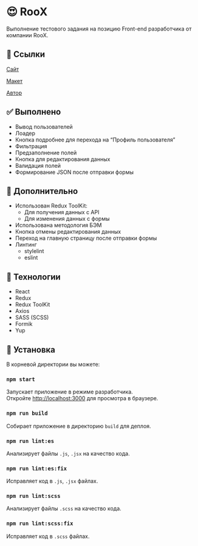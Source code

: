 
# 😍 RooX

Выполнение тестового задания на позицию Front-end разработчика от компании RooX.

## 🔗 Ссылки
[Сайт](https://roox-test-kohl.vercel.app)

[Макет](https://www.figma.com/file/X8Ke95Xuc9ZXrZJ3DzQjOW/%D0%A2%D0%B5%D1%81%D1%82%D0%BE%D0%B2%D0%BE%D0%B5-%D0%B7%D0%B0%D0%B4%D0%B0%D0%BD%D0%B8%D0%B5?node-id=2%3A2)

[Автор](https://t.me/sMayWhatIsYourName)

## ✅ Выполнено

- Вывод пользователей
- Лоадер
- Кнопка подробнее для перехода на “Профиль пользователя”
- Фильтрация
- Предзаполнение полей
- Кнопка для редактирования данных
- Валидация полей
- Формирование JSON после отправки формы

## 🚀 Дополнительно

- Использован Redux ToolKit:
    - Для получения данных с API
    - Для изменения данных с формы
- Использована методология БЭМ
- Кнопка отмены редактирования данных
- Переход на главную страницу после отправки формы
- Линтинг
    - stylelint
    - eslint




## 🍔 Технологии
- React
- Redux
- Redux ToolKit
- Axios
- SASS (SCSS)
- Formik
- Yup


## 🎹 Установка

В корневой директории вы можете:

### `npm start`

Запускает приложение в режиме разработчика.\
Откройте [http://localhost:3000](http://localhost:3000) для просмотра в браузере.

### `npm run build`

Собирает приложение в директорию `build` для деплоя.

### `npm run lint:es`

Анализирует файлы `.js`, `.jsx` на качество кода.

### `npm run lint:es:fix`

Исправляет код в `.js`, `.jsx` файлах.

### `npm run lint:scss`

Анализирует файлы `.scss` на качество кода.

### `npm run lint:scss:fix`

Исправляет код в `.scss` файлах.
    